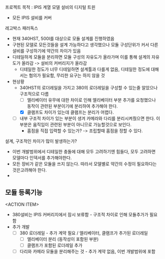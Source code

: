 프로젝트 목적 : IPIS 계열 모델 설비의 디지털 트윈
- 모든 IPIS 설비를 커버

레고박스 패러독스
- 현재 340HST, 500I를 대상으로 모듈 설계를 진행하였음
- 구현된 모델로 모든것들을 설계 가능하다고 생각했으나 모듈 구성단위가 커서 다른 설비를 구성하기에 약간의 차이가 있음
- 디테일하게 모듈을 분리하면 모듈 구성의 자유도가 올라가며 이를 통해 설계의 자유도가 올라감 -> 설비의 커버리지가 올라감
	- 디테일한 정도가 너무 디테일하면 설계툴과 다를게 없음, 디테일한 정도에 대해서는 협의가 필요함, 무리한 요구는 하지 않을 것
- 현상황
	- 340HST의 로더레일을 가지고 380의 로더레일을 구성할 수 있는줄 알았으나 구조적으로 다름
		- [ ] 엘리베이터 유무에 대한 차이로 인해 엘리베이터 부분 추가를 요청했으나 동작이 관련된 부분이기에 분리하여 추가해야 한다.
		- [x] 클램프도 차이가 있는데 클램프는 분리가 어렵다.
	- [ ] 내부 구조적 차이가 있는 부분이 생겨 카메라와 다리를 분리시켜줬으면 한다. 이 부분은 움직임이 관련된 부분이 아니므로 가능할것으로 보인다.
		- 홈점을 직접 입력할 수 있는가? -> 조립할때 홈점을 정할 수 있다.

설계, 구조적인 차이가 많이 발생하는가?
- 이번 개발범위에서 디테일한 충돌에 대해 모두 고려하기엔 힘들다, 모두 고려하면 모델마다 인덱서를 추가해야한다.
- 모든 장비가 같은 모듈을 쓰지 않는다. 따라서 모델별로 약간의 수정이 필요하다는 것은고려해야 한다.
- 

모듈 등록기능
- 

\<ACTION ITEM>
- 380설비는 IPIS 커버리지에서 잠시 보류함 - 구조적 차이로 인해 모듈추가가 필요함
- 추가 개발
	- [ ] 380 로더레일 - 추가 계약 필요 / 엘리베이터, 클램프가 추가된 로더레일
		- [ ] 엘리베이터 분리 (동작성이 포함된 부분)
		- [ ] 클램프가 포함된 로더레일 추가
	- [ ] 다리와 카메라 모듈을 분리해주는 것 - 추가 계약 없음, 이번 개발범위에 포함